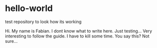 # hello-world
test repository to look how its working

Hi. My name is Fabian. I dont know what to write here. Just testing... 
Very interesting to follow the guide. I have to kill some time. You say this? Not sure...
